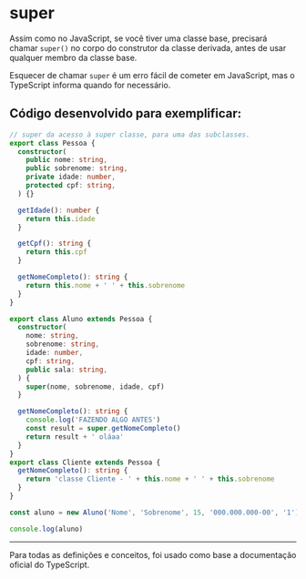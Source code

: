 # super

Assim como no JavaScript, se você tiver uma classe base, precisará chamar `super()` no corpo do construtor da classe derivada, antes de usar qualquer membro da classe base.

Esquecer de chamar `super` é um erro fácil de cometer em JavaScript, mas o TypeScript informa quando for necessário.

## Código desenvolvido para exemplificar:

~~~typescript
// super da acesso à super classe, para uma das subclasses.
export class Pessoa {
  constructor(
    public nome: string,
    public sobrenome: string,
    private idade: number,
    protected cpf: string,
  ) {}

  getIdade(): number {
    return this.idade
  }

  getCpf(): string {
    return this.cpf
  }

  getNomeCompleto(): string {
    return this.nome + ' ' + this.sobrenome
  }
}

export class Aluno extends Pessoa {
  constructor(
    nome: string,
    sobrenome: string,
    idade: number,
    cpf: string,
    public sala: string,
  ) {
    super(nome, sobrenome, idade, cpf)
  }

  getNomeCompleto(): string {
    console.log('FAZENDO ALGO ANTES')
    const result = super.getNomeCompleto()
    return result + ' oláaa'
  }
}
export class Cliente extends Pessoa {
  getNomeCompleto(): string {
    return 'classe Cliente - ' + this.nome + ' ' + this.sobrenome
  }
}

const aluno = new Aluno('Nome', 'Sobrenome', 15, '000.000.000-00', '1')

console.log(aluno)
~~~

---
Para todas as definições e conceitos, foi usado como base a documentação oficial do TypeScript.
